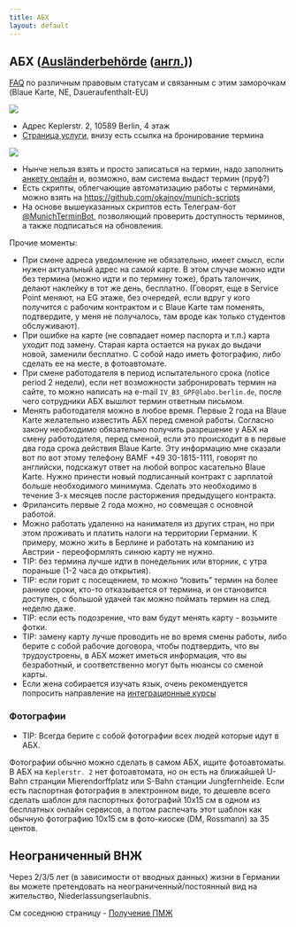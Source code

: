 ```yaml
---
title: АБХ
layout: default
---
```


## АБХ ([Ausländerbehörde](https://www.berlin.de/einwanderung/) ([англ.](https://www.berlin.de/einwanderung/en/)))

[FAQ](http://faq.germany.ru/status.db/items/63.html) по различным правовым статусам и связанным с этим заморочкам (Blaue Karte, NE, Daueraufenthalt-EU)


 ![](files/be.png)
 - Адрес Keplerstr. 2, 10589 Berlin, 4 этаж
 - [Страница услуги](https://service.berlin.de/dienstleistung/324659/en/), внизу есть ссылка на бронирование термина

 ![](files/mu.png)
 - Нынче нельзя взять и просто записаться на термин, надо заполнить [анкету онлайн](https://service.muenchen.de/intelliform/forms/01/02/02/kontaktabhakademischebeschaeftigung/index) и, возможно, вам система выдаст термин (пруф?)
 - Есть скрипты, облегчающие автоматизацию работы с терминами, можно взять на https://github.com/okainov/munich-scripts
 - На основе вышеуказанных скриптов есть Телеграм-бот [@MunichTerminBot](https://t.me/MunichTerminBot), позволяющий проверить доступность терминов, а также подписаться на обновления.
 
Прочие моменты:

- При смене адреса уведомление не обязательно, имеет смысл, если нужен актуальный адрес на самой карте. В этом случае можно идти без термина (можно идти и по термину тоже), брать талончик, делают наклейку в тот же день, бесплатно. (Говорят, еще в Service Point меняют, на EG этаже, без очередей, если вдруг у кого получится с рабочим контрактом и с Blaue Karte там поменять, подтвердите, у меня не получалось, там вроде как только студентов обслуживают).
- При ошибке на карте (не совпадает номер паспорта и т.п.) карта уходит под замену. Старая карта остается на руках до выдачи новой, заменили бесплатно. С собой надо иметь фотографию, либо сделать ее на месте, в фотоавтомате.
- При смене работодателя в период испытательного срока (notice period 2 недели), если нет возможности забронировать термин на сайте, то можно написать на e-mail `IV_B3_GPF@labo.berlin.de`, после чего сотрудники АБХ вышлют термин ответным письмом. 
- Менять работодателя можно в любое время. Первые 2 года на Blaue Karte желательно известить АБХ перед сменой работы. Согласно закону необходимо обязательно получить разрешение у АБХ на смену работодателя, перед сменой, если это происходит в в первые два года срока действия Blaue Karte. Эту информацию мне сказали вот по вот этому телефону BAMF +49 30-1815-1111, говорят по английски, подскажут ответ на любой вопрос касательно Blaue Karte. Нужно принести новый подписанный контракт с зарплатой больше необходимого минимума. Сделать это необходимо в течение 3-х месяцев после расторжения предыдущего контракта.
- Фрилансить первые 2 года можно, но совмещая с основной работой.
- Можно работать удаленно на нанимателя из других стран, но при этом проживать и платить налоги на территории Германии. К примеру, можно жить в Берлине и работать на компанию из Австрии - переоформлять синюю карту не нужно.
- TIP: без термина лучше идти в понедельник или вторник, с утра пораньше (1-2 часа до открытия).
- TIP: если горит с посещением, то можно “ловить” термин на более ранние сроки, кто-то отказывается от термина, и он становится доступен, с большой удачей так можно поймать термин на след. неделю даже.
- TIP: если есть подозрение, что вам будут менять карту - возьмите фотки.
- TIP: замену карту лучше проводить не во время смены работы, либо берите с собой рабочие договора, чтобы подтвердить, что вы трудоустроены, в АБХ может иметься информация, что вы безработный, и соответственно могут быть нюансы со сменой карты.
- Если жена собирается изучать язык, очень рекомендуется попросить направление на [интеграционные курсы](https://github.com/ru-de/faq/blob/master/%D0%AF%D0%B7%D1%8B%D0%BA%D0%BE%D0%B2%D1%8B%D0%B5%20%D0%BA%D1%83%D1%80%D1%81%D1%8B.md#Интеграционные-курсы-языковые-курсы)

### Фотографии
- TIP: Всегда берите с собой фотографии всех людей которые идут в АБХ.

Фотографии обычно можно сделать в самом АБХ, ищите фотоавтоматы. В АБХ на `Keplerstr. 2` нет фотоавтомата, но он есть на ближайшей U-Bahn странции Mierendorffplatz или S-Bahn станции Jungfernheide.
Если есть паспортная фотография в электронном виде, то дешевле всего сделать шаблон для паспортных фотографий 10х15 см в одном из бесплатных онлайн сервисов, а потом распечать этот шаблон как обычную фотографию 10х15 см в фото-киоске (DM, Rossmann) за 35 центов.

## Неограниченный ВНЖ

Через 2/3/5 лет (в зависимости от вводных данных) жизни в Германии вы можете претендовать на неограниченный/постоянный вид на жительство, Niederlassungserlaubnis.

См соседнюю страницу - [Получение ПМЖ](ПМЖ.md)
